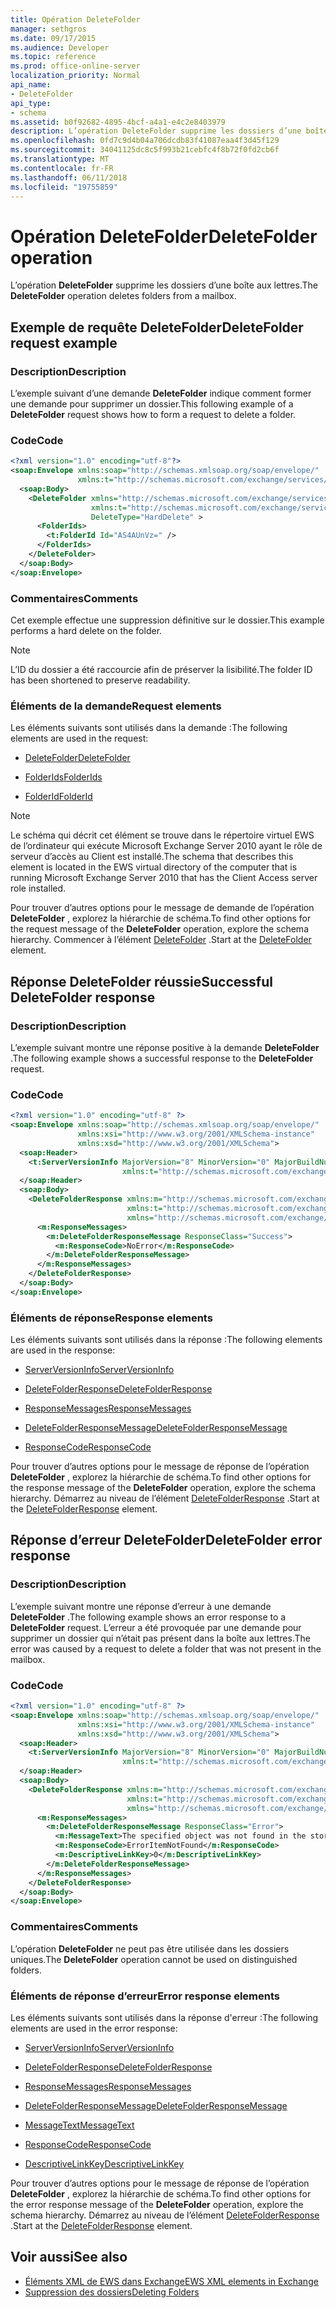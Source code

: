 ```yaml
---
title: Opération DeleteFolder
manager: sethgros
ms.date: 09/17/2015
ms.audience: Developer
ms.topic: reference
ms.prod: office-online-server
localization_priority: Normal
api_name:
- DeleteFolder
api_type:
- schema
ms.assetid: b0f92682-4895-4bcf-a4a1-e4c2e8403979
description: L’opération DeleteFolder supprime les dossiers d’une boîte aux lettres.
ms.openlocfilehash: 0fd7c9d4b04a706dcdb83f41087eaa4f3d45f129
ms.sourcegitcommit: 34041125dc8c5f993b21cebfc4f8b72f0fd2cb6f
ms.translationtype: MT
ms.contentlocale: fr-FR
ms.lasthandoff: 06/11/2018
ms.locfileid: "19755859"
---
```

# <a name="deletefolder-operation"></a><span data-ttu-id="6b56f-103">Opération DeleteFolder</span><span class="sxs-lookup"><span data-stu-id="6b56f-103">DeleteFolder operation</span></span>

<span data-ttu-id="6b56f-104">L’opération **DeleteFolder** supprime les dossiers d’une boîte aux lettres.</span><span class="sxs-lookup"><span data-stu-id="6b56f-104">The **DeleteFolder** operation deletes folders from a mailbox.</span></span> 
  
## <a name="deletefolder-request-example"></a><span data-ttu-id="6b56f-105">Exemple de requête DeleteFolder</span><span class="sxs-lookup"><span data-stu-id="6b56f-105">DeleteFolder request example</span></span>

### <a name="description"></a><span data-ttu-id="6b56f-106">Description</span><span class="sxs-lookup"><span data-stu-id="6b56f-106">Description</span></span>

<span data-ttu-id="6b56f-107">L’exemple suivant d’une demande **DeleteFolder** indique comment former une demande pour supprimer un dossier.</span><span class="sxs-lookup"><span data-stu-id="6b56f-107">This following example of a **DeleteFolder** request shows how to form a request to delete a folder.</span></span> 
  
### <a name="code"></a><span data-ttu-id="6b56f-108">Code</span><span class="sxs-lookup"><span data-stu-id="6b56f-108">Code</span></span>

```XML
<?xml version="1.0" encoding="utf-8"?>
<soap:Envelope xmlns:soap="http://schemas.xmlsoap.org/soap/envelope/"
               xmlns:t="http://schemas.microsoft.com/exchange/services/2006/types">
  <soap:Body>
    <DeleteFolder xmlns="http://schemas.microsoft.com/exchange/services/2006/messages"
                  xmlns:t="http://schemas.microsoft.com/exchange/services/2006/types" 
                  DeleteType="HardDelete" >
      <FolderIds>
        <t:FolderId Id="AS4AUnVz=" />
      </FolderIds>
    </DeleteFolder>
  </soap:Body>
</soap:Envelope>
```

### <a name="comments"></a><span data-ttu-id="6b56f-109">Commentaires</span><span class="sxs-lookup"><span data-stu-id="6b56f-109">Comments</span></span>

<span data-ttu-id="6b56f-110">Cet exemple effectue une suppression définitive sur le dossier.</span><span class="sxs-lookup"><span data-stu-id="6b56f-110">This example performs a hard delete on the folder.</span></span>
  
> [!NOTE]
> <span data-ttu-id="6b56f-111">L’ID du dossier a été raccourcie afin de préserver la lisibilité.</span><span class="sxs-lookup"><span data-stu-id="6b56f-111">The folder ID has been shortened to preserve readability.</span></span> 
  
### <a name="request-elements"></a><span data-ttu-id="6b56f-112">Éléments de la demande</span><span class="sxs-lookup"><span data-stu-id="6b56f-112">Request elements</span></span>

<span data-ttu-id="6b56f-113">Les éléments suivants sont utilisés dans la demande :</span><span class="sxs-lookup"><span data-stu-id="6b56f-113">The following elements are used in the request:</span></span>
  
- [<span data-ttu-id="6b56f-114">DeleteFolder</span><span class="sxs-lookup"><span data-stu-id="6b56f-114">DeleteFolder</span></span>](deletefolder.md)
    
- [<span data-ttu-id="6b56f-115">FolderIds</span><span class="sxs-lookup"><span data-stu-id="6b56f-115">FolderIds</span></span>](folderids.md)
    
- [<span data-ttu-id="6b56f-116">FolderId</span><span class="sxs-lookup"><span data-stu-id="6b56f-116">FolderId</span></span>](folderid.md)
    
> [!NOTE]
> <span data-ttu-id="6b56f-117">Le schéma qui décrit cet élément se trouve dans le répertoire virtuel EWS de l’ordinateur qui exécute Microsoft Exchange Server 2010 ayant le rôle de serveur d’accès au Client est installé.</span><span class="sxs-lookup"><span data-stu-id="6b56f-117">The schema that describes this element is located in the EWS virtual directory of the computer that is running Microsoft Exchange Server 2010 that has the Client Access server role installed.</span></span> 
  
<span data-ttu-id="6b56f-118">Pour trouver d’autres options pour le message de demande de l’opération **DeleteFolder** , explorez la hiérarchie de schéma.</span><span class="sxs-lookup"><span data-stu-id="6b56f-118">To find other options for the request message of the **DeleteFolder** operation, explore the schema hierarchy.</span></span> <span data-ttu-id="6b56f-119">Commencer à l’élément [DeleteFolder](deletefolder.md) .</span><span class="sxs-lookup"><span data-stu-id="6b56f-119">Start at the [DeleteFolder](deletefolder.md) element.</span></span> 
  
## <a name="successful-deletefolder-response"></a><span data-ttu-id="6b56f-120">Réponse DeleteFolder réussie</span><span class="sxs-lookup"><span data-stu-id="6b56f-120">Successful DeleteFolder response</span></span>

### <a name="description"></a><span data-ttu-id="6b56f-121">Description</span><span class="sxs-lookup"><span data-stu-id="6b56f-121">Description</span></span>

<span data-ttu-id="6b56f-122">L’exemple suivant montre une réponse positive à la demande **DeleteFolder** .</span><span class="sxs-lookup"><span data-stu-id="6b56f-122">The following example shows a successful response to the **DeleteFolder** request.</span></span> 
  
### <a name="code"></a><span data-ttu-id="6b56f-123">Code</span><span class="sxs-lookup"><span data-stu-id="6b56f-123">Code</span></span>

```XML
<?xml version="1.0" encoding="utf-8" ?>
<soap:Envelope xmlns:soap="http://schemas.xmlsoap.org/soap/envelope/" 
               xmlns:xsi="http://www.w3.org/2001/XMLSchema-instance" 
               xmlns:xsd="http://www.w3.org/2001/XMLSchema">
  <soap:Header>
    <t:ServerVersionInfo MajorVersion="8" MinorVersion="0" MajorBuildNumber="595" MinorBuildNumber="0" 
                         xmlns:t="http://schemas.microsoft.com/exchange/services/2006/types" />
  </soap:Header>
  <soap:Body>
    <DeleteFolderResponse xmlns:m="http://schemas.microsoft.com/exchange/services/2006/messages" 
                          xmlns:t="http://schemas.microsoft.com/exchange/services/2006/types" 
                          xmlns="http://schemas.microsoft.com/exchange/services/2006/messages">
      <m:ResponseMessages>
        <m:DeleteFolderResponseMessage ResponseClass="Success">
          <m:ResponseCode>NoError</m:ResponseCode>
        </m:DeleteFolderResponseMessage>
      </m:ResponseMessages>
    </DeleteFolderResponse>
  </soap:Body>
</soap:Envelope>
```

### <a name="response-elements"></a><span data-ttu-id="6b56f-124">Éléments de réponse</span><span class="sxs-lookup"><span data-stu-id="6b56f-124">Response elements</span></span>

<span data-ttu-id="6b56f-125">Les éléments suivants sont utilisés dans la réponse :</span><span class="sxs-lookup"><span data-stu-id="6b56f-125">The following elements are used in the response:</span></span>
  
- [<span data-ttu-id="6b56f-126">ServerVersionInfo</span><span class="sxs-lookup"><span data-stu-id="6b56f-126">ServerVersionInfo</span></span>](serverversioninfo.md)
    
- [<span data-ttu-id="6b56f-127">DeleteFolderResponse</span><span class="sxs-lookup"><span data-stu-id="6b56f-127">DeleteFolderResponse</span></span>](deletefolderresponse.md)
    
- [<span data-ttu-id="6b56f-128">ResponseMessages</span><span class="sxs-lookup"><span data-stu-id="6b56f-128">ResponseMessages</span></span>](responsemessages.md)
    
- [<span data-ttu-id="6b56f-129">DeleteFolderResponseMessage</span><span class="sxs-lookup"><span data-stu-id="6b56f-129">DeleteFolderResponseMessage</span></span>](deletefolderresponsemessage.md)
    
- [<span data-ttu-id="6b56f-130">ResponseCode</span><span class="sxs-lookup"><span data-stu-id="6b56f-130">ResponseCode</span></span>](responsecode.md)
    
<span data-ttu-id="6b56f-131">Pour trouver d’autres options pour le message de réponse de l’opération **DeleteFolder** , explorez la hiérarchie de schéma.</span><span class="sxs-lookup"><span data-stu-id="6b56f-131">To find other options for the response message of the **DeleteFolder** operation, explore the schema hierarchy.</span></span> <span data-ttu-id="6b56f-132">Démarrez au niveau de l’élément [DeleteFolderResponse](deletefolderresponse.md) .</span><span class="sxs-lookup"><span data-stu-id="6b56f-132">Start at the [DeleteFolderResponse](deletefolderresponse.md) element.</span></span> 
  
## <a name="deletefolder-error-response"></a><span data-ttu-id="6b56f-133">Réponse d’erreur DeleteFolder</span><span class="sxs-lookup"><span data-stu-id="6b56f-133">DeleteFolder error response</span></span>

### <a name="description"></a><span data-ttu-id="6b56f-134">Description</span><span class="sxs-lookup"><span data-stu-id="6b56f-134">Description</span></span>

<span data-ttu-id="6b56f-135">L’exemple suivant montre une réponse d’erreur à une demande **DeleteFolder** .</span><span class="sxs-lookup"><span data-stu-id="6b56f-135">The following example shows an error response to a **DeleteFolder** request.</span></span> <span data-ttu-id="6b56f-136">L’erreur a été provoquée par une demande pour supprimer un dossier qui n’était pas présent dans la boîte aux lettres.</span><span class="sxs-lookup"><span data-stu-id="6b56f-136">The error was caused by a request to delete a folder that was not present in the mailbox.</span></span> 
  
### <a name="code"></a><span data-ttu-id="6b56f-137">Code</span><span class="sxs-lookup"><span data-stu-id="6b56f-137">Code</span></span>

```XML
<?xml version="1.0" encoding="utf-8" ?>
<soap:Envelope xmlns:soap="http://schemas.xmlsoap.org/soap/envelope/" 
               xmlns:xsi="http://www.w3.org/2001/XMLSchema-instance" 
               xmlns:xsd="http://www.w3.org/2001/XMLSchema">
  <soap:Header>
    <t:ServerVersionInfo MajorVersion="8" MinorVersion="0" MajorBuildNumber="595" MinorBuildNumber="0" 
                         xmlns:t="http://schemas.microsoft.com/exchange/services/2006/types" />
  </soap:Header>
  <soap:Body>
    <DeleteFolderResponse xmlns:m="http://schemas.microsoft.com/exchange/services/2006/messages" 
                          xmlns:t="http://schemas.microsoft.com/exchange/services/2006/types" 
                          xmlns="http://schemas.microsoft.com/exchange/services/2006/messages">
      <m:ResponseMessages>
        <m:DeleteFolderResponseMessage ResponseClass="Error">
          <m:MessageText>The specified object was not found in the store.</m:MessageText>
          <m:ResponseCode>ErrorItemNotFound</m:ResponseCode>
          <m:DescriptiveLinkKey>0</m:DescriptiveLinkKey>
        </m:DeleteFolderResponseMessage>
      </m:ResponseMessages>
    </DeleteFolderResponse>
  </soap:Body>
</soap:Envelope>
```

### <a name="comments"></a><span data-ttu-id="6b56f-138">Commentaires</span><span class="sxs-lookup"><span data-stu-id="6b56f-138">Comments</span></span>

<span data-ttu-id="6b56f-139">L’opération **DeleteFolder** ne peut pas être utilisée dans les dossiers uniques.</span><span class="sxs-lookup"><span data-stu-id="6b56f-139">The **DeleteFolder** operation cannot be used on distinguished folders.</span></span> 
  
### <a name="error-response-elements"></a><span data-ttu-id="6b56f-140">Éléments de réponse d’erreur</span><span class="sxs-lookup"><span data-stu-id="6b56f-140">Error response elements</span></span>

<span data-ttu-id="6b56f-141">Les éléments suivants sont utilisés dans la réponse d'erreur :</span><span class="sxs-lookup"><span data-stu-id="6b56f-141">The following elements are used in the error response:</span></span>
  
- [<span data-ttu-id="6b56f-142">ServerVersionInfo</span><span class="sxs-lookup"><span data-stu-id="6b56f-142">ServerVersionInfo</span></span>](serverversioninfo.md)
    
- [<span data-ttu-id="6b56f-143">DeleteFolderResponse</span><span class="sxs-lookup"><span data-stu-id="6b56f-143">DeleteFolderResponse</span></span>](deletefolderresponse.md)
    
- [<span data-ttu-id="6b56f-144">ResponseMessages</span><span class="sxs-lookup"><span data-stu-id="6b56f-144">ResponseMessages</span></span>](responsemessages.md)
    
- [<span data-ttu-id="6b56f-145">DeleteFolderResponseMessage</span><span class="sxs-lookup"><span data-stu-id="6b56f-145">DeleteFolderResponseMessage</span></span>](deletefolderresponsemessage.md)
    
- [<span data-ttu-id="6b56f-146">MessageText</span><span class="sxs-lookup"><span data-stu-id="6b56f-146">MessageText</span></span>](messagetext.md)
    
- [<span data-ttu-id="6b56f-147">ResponseCode</span><span class="sxs-lookup"><span data-stu-id="6b56f-147">ResponseCode</span></span>](responsecode.md)
    
- [<span data-ttu-id="6b56f-148">DescriptiveLinkKey</span><span class="sxs-lookup"><span data-stu-id="6b56f-148">DescriptiveLinkKey</span></span>](descriptivelinkkey.md)
    
<span data-ttu-id="6b56f-149">Pour trouver d’autres options pour le message de réponse de l’opération **DeleteFolder** , explorez la hiérarchie de schéma.</span><span class="sxs-lookup"><span data-stu-id="6b56f-149">To find other options for the error response message of the **DeleteFolder** operation, explore the schema hierarchy.</span></span> <span data-ttu-id="6b56f-150">Démarrez au niveau de l’élément [DeleteFolderResponse](deletefolderresponse.md) .</span><span class="sxs-lookup"><span data-stu-id="6b56f-150">Start at the [DeleteFolderResponse](deletefolderresponse.md) element.</span></span> 
  
## <a name="see-also"></a><span data-ttu-id="6b56f-151">Voir aussi</span><span class="sxs-lookup"><span data-stu-id="6b56f-151">See also</span></span>

- [<span data-ttu-id="6b56f-152">Éléments XML de EWS dans Exchange</span><span class="sxs-lookup"><span data-stu-id="6b56f-152">EWS XML elements in Exchange</span></span>](ews-xml-elements-in-exchange.md)
- [<span data-ttu-id="6b56f-153">Suppression des dossiers</span><span class="sxs-lookup"><span data-stu-id="6b56f-153">Deleting Folders</span></span>](http://msdn.microsoft.com/library/1958add5-5071-4239-adb2-40f7a7d74aee%28Office.15%29.aspx)


